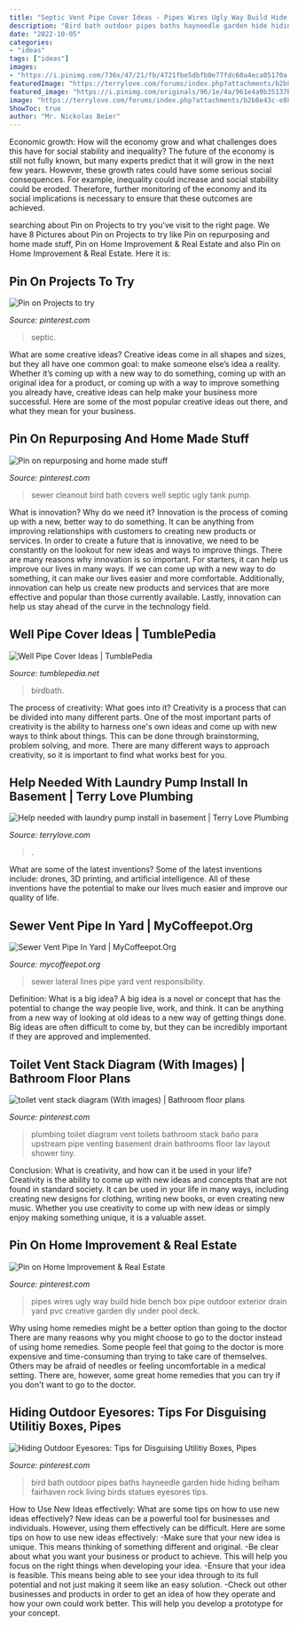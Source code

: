```yaml
---
title: "Septic Vent Pipe Cover Ideas - Pipes Wires Ugly Way Build Hide Bench Box Pipe Outdoor Exterior Drain Yard Pvc Creative Garden Diy Under Pool Deck"
description: "Bird bath outdoor pipes baths hayneedle garden hide hiding belham fairhaven rock living birds statues eyesores tips"
date: "2022-10-05"
categories:
- "ideas"
tags: ["ideas"]
images:
- "https://i.pinimg.com/736x/47/21/fb/4721fbe5dbfb0e77fdc60a4eca05170a--backyard-paradise-bird-baths.jpg"
featuredImage: "https://terrylove.com/forums/index.php?attachments/b2b8e43c-e884-44fc-81ba-cdada91e15b3-jpeg.57155/"
featured_image: "https://i.pinimg.com/originals/96/1e/4a/961e4a9b35137bd7b58eafa3fcd84226.jpg"
image: "https://terrylove.com/forums/index.php?attachments/b2b8e43c-e884-44fc-81ba-cdada91e15b3-jpeg.57155/"
ShowToc: true
author: "Mr. Nickolas Beier"
---
```



Economic growth: How will the economy grow and what challenges does this have for social stability and inequality?
The future of the economy is still not fully known, but many experts predict that it will grow in the next few years. However, these growth rates could have some serious social consequences. For example, inequality could increase and social stability could be eroded. Therefore, further monitoring of the economy and its social implications is necessary to ensure that these outcomes are achieved.

	

		
searching about Pin on Projects to try you've visit to the right page. We have 8 Pictures about Pin on Projects to try like Pin on repurposing and home made stuff, Pin on Home Improvement &amp; Real Estate and also Pin on Home Improvement &amp; Real Estate. Here it is:
		
    
## Pin On Projects To Try

<img loading=lazy src="https://i.pinimg.com/736x/2d/0b/b2/2d0bb26f49601c380e4c7dfbef31d323.jpg" onerror="this.onerror=null;this.src='https://tse3.mm.bing.net/th?id=OIP.v_LJgbpusANleT-2byb-ewAAAA&amp;pid=15.1';" alt="Pin on Projects to try">

_Source: pinterest.com_

>septic. 

	

What are some creative ideas?
Creative ideas come in all shapes and sizes, but they all have one common goal: to make someone else’s idea a reality. Whether it’s coming up with a new way to do something, coming up with an original idea for a product, or coming up with a way to improve something you already have, creative ideas can help make your business more successful. Here are some of the most popular creative ideas out there, and what they mean for your business.

    
## Pin On Repurposing And Home Made Stuff

<img loading=lazy src="https://i.pinimg.com/736x/47/21/fb/4721fbe5dbfb0e77fdc60a4eca05170a--backyard-paradise-bird-baths.jpg" onerror="this.onerror=null;this.src='https://tse2.mm.bing.net/th?id=OIP.RIbgyVzm-n4BNFLMXNLu3AHaJ3&amp;pid=15.1';" alt="Pin on repurposing and home made stuff">

_Source: pinterest.com_

>sewer cleanout bird bath covers well septic ugly tank pump. 

	

What is innovation? Why do we need it?
Innovation is the process of coming up with a new, better way to do something. It can be anything from improving relationships with customers to creating new products or services. In order to create a future that is innovative, we need to be constantly on the lookout for new ideas and ways to improve things.
There are many reasons why innovation is so important. For starters, it can help us improve our lives in many ways. If we can come up with a new way to do something, it can make our lives easier and more comfortable. Additionally, innovation can help us create new products and services that are more effective and popular than those currently available. Lastly, innovation can help us stay ahead of the curve in the technology field.

    
## Well Pipe Cover Ideas | TumblePedia

<img loading=lazy src="https://i.pinimg.com/originals/45/ad/4c/45ad4ccf1e1329a434907a78e40a64e7.jpg" onerror="this.onerror=null;this.src='https://tse2.mm.bing.net/th?id=OIP.967xI9T-ZEFnBYNFOHFKCgHaLG&amp;pid=15.1';" alt="Well Pipe Cover Ideas | TumblePedia">

_Source: tumblepedia.net_

>birdbath. 

	

The process of creativity: What goes into it?
Creativity is a process that can be divided into many different parts. One of the most important parts of creativity is the ability to harness one's own ideas and come up with new ways to think about things. This can be done through brainstorming, problem solving, and more. There are many different ways to approach creativity, so it is important to find what works best for you.

    
## Help Needed With Laundry Pump Install In Basement | Terry Love Plumbing

<img loading=lazy src="https://terrylove.com/forums/index.php?attachments/b2b8e43c-e884-44fc-81ba-cdada91e15b3-jpeg.57155/" onerror="this.onerror=null;this.src='https://tse2.mm.bing.net/th?id=OIP.V8qth72nz32gdb672ADhqQHaJ4&amp;pid=15.1';" alt="Help needed with laundry pump install in basement | Terry Love Plumbing">

_Source: terrylove.com_

>. 

	

What are some of the latest inventions?
Some of the latest inventions include: drones, 3D printing, and artificial intelligence. All of these inventions have the potential to make our lives much easier and improve our quality of life.

    
## Sewer Vent Pipe In Yard | MyCoffeepot.Org

<img loading=lazy src="http://activerain.com/image_store/uploads/6/8/5/0/0/ar128559812700586.jpg" onerror="this.onerror=null;this.src='https://tse1.mm.bing.net/th?id=OIP.tRzTdMMvxGxWbghM4UT46gAAAA&amp;pid=15.1';" alt="Sewer Vent Pipe In Yard | MyCoffeepot.Org">

_Source: mycoffeepot.org_

>sewer lateral lines pipe yard vent responsibility. 

	

Definition: What is a big idea?
A big idea is a novel or concept that has the potential to change the way people live, work, and think. It can be anything from a new way of looking at old ideas to a new way of getting things done. Big ideas are often difficult to come by, but they can be incredibly important if they are approved and implemented.

    
## Toilet Vent Stack Diagram (With Images) | Bathroom Floor Plans

<img loading=lazy src="https://i.pinimg.com/originals/eb/3e/37/eb3e371afe7e947673675a4a2e8bdd78.jpg" onerror="this.onerror=null;this.src='https://tse4.mm.bing.net/th?id=OIP.xG5240mfUZd1Wl708YcQBgHaJ4&amp;pid=15.1';" alt="toilet vent stack diagram (With images) | Bathroom floor plans">

_Source: pinterest.com_

>plumbing toilet diagram vent toilets bathroom stack baño para upstream pipe venting basement drain bathrooms floor lav layout shower tiny. 

	

Conclusion: What is creativity, and how can it be used in your life?
Creativity is the ability to come up with new ideas and concepts that are not found in standard society. It can be used in your life in many ways, including creating new designs for clothing, writing new books, or even creating new music. Whether you use creativity to come up with new ideas or simply enjoy making something unique, it is a valuable asset.

    
## Pin On Home Improvement &amp; Real Estate

<img loading=lazy src="https://i.pinimg.com/originals/52/f4/80/52f480dcd103ca2cca07fc253241f63f.jpg" onerror="this.onerror=null;this.src='https://tse2.mm.bing.net/th?id=OIP.ab3D8UTT6736wPYHpNg3uwHaO0&amp;pid=15.1';" alt="Pin on Home Improvement &amp; Real Estate">

_Source: pinterest.com_

>pipes wires ugly way build hide bench box pipe outdoor exterior drain yard pvc creative garden diy under pool deck. 

	

Why using home remedies might be a better option than going to the doctor
There are many reasons why you might choose to go to the doctor instead of using home remedies. Some people feel that going to the doctor is more expensive and time-consuming than trying to take care of themselves. Others may be afraid of needles or feeling uncomfortable in a medical setting. There are, however, some great home remedies that you can try if you don't want to go to the doctor.

    
## Hiding Outdoor Eyesores: Tips For Disguising Utilitiy Boxes, Pipes

<img loading=lazy src="https://i.pinimg.com/originals/96/1e/4a/961e4a9b35137bd7b58eafa3fcd84226.jpg" onerror="this.onerror=null;this.src='https://tse1.mm.bing.net/th?id=OIP.3Ee4gXW8ajniHN9Z9E98yQHaHa&amp;pid=15.1';" alt="Hiding Outdoor Eyesores: Tips for Disguising Utilitiy Boxes, Pipes">

_Source: pinterest.com_

>bird bath outdoor pipes baths hayneedle garden hide hiding belham fairhaven rock living birds statues eyesores tips. 

	

How to Use New Ideas effectively: What are some tips on how to use new ideas effectively?
New ideas can be a powerful tool for businesses and individuals. However, using them effectively can be difficult. Here are some tips on how to use new ideas effectively: 
-Make sure that your new idea is unique. This means thinking of something different and original. 
-Be clear about what you want your business or product to achieve. This will help you focus on the right things when developing your idea. 
-Ensure that your idea is feasible. This means being able to see your idea through to its full potential and not just making it seem like an easy solution. 
-Check out other businesses and products in order to get an idea of how they operate and how your own could work better. This will help you develop a prototype for your concept.

